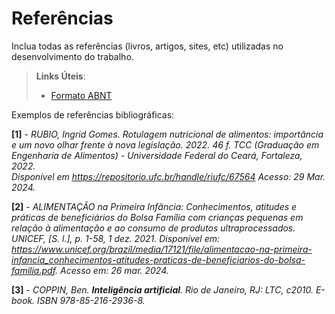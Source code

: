 # Referências

Inclua todas as referências (livros, artigos, sites, etc) utilizadas no desenvolvimento do trabalho.

> **Links Úteis**:
> - [Formato ABNT](https://www.normastecnicas.com/referencias/)

Exemplos de referências bibliográficas:


**[1]** - _RUBIO, Ingrid Gomes. Rotulagem nutricional de alimentos: importância e um novo olhar frente à nova legislação. 2022. 46 f. TCC (Graduação em Engenharia de Alimentos) - Universidade Federal do Ceará, Fortaleza, 2022. <br> Disponível em https://repositorio.ufc.br/handle/riufc/67564 Acesso: 29 Mar. 2024._

**[2]** - _ALIMENTAÇÃO na Primeira Infância: Conhecimentos, atitudes e práticas de beneficiários do Bolsa Família com crianças pequenas em relação à alimentação e ao consumo de produtos ultraprocessados. UNICEF, [S. l.], p. 1-58, 1 dez. 2021. Disponível em: https://www.unicef.org/brazil/media/17121/file/alimentacao-na-primeira-infancia_conhecimentos-atitudes-praticas-de-beneficiarios-do-bolsa-familia.pdf. Acesso em: 26 mar. 2024._

**[3]** - _COPPIN, Ben. **Inteligência artificial**. Rio de Janeiro, RJ: LTC, c2010. E-book. ISBN 978-85-216-2936-8._
